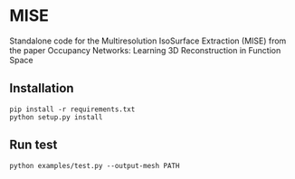 # MISE
Standalone code for the Multiresolution IsoSurface Extraction (MISE) from the paper Occupancy Networks: Learning 3D Reconstruction in Function Space

## Installation
```
pip install -r requirements.txt
python setup.py install
```

## Run test
```
python examples/test.py --output-mesh PATH
```
